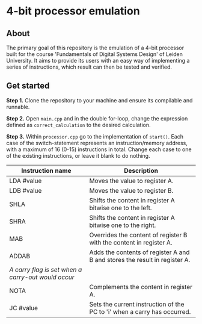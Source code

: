 # 4-bit processor emulation

## About

The primary goal of this repository is the emulation of a 4-bit processor built for the course 'Fundamentals of
Digital Systems Design' of Leiden University. It aims to provide its users with an easy way of implementing a series of
instructions, which result can then be tested and verified.

## Get started

**Step 1.** Clone the repository to your machine and ensure its compilable and runnable.

**Step 2.** Open `main.cpp` and in the double for-loop, change the expression
defined as `correct_calculation` to the desired calculation.

**Step 3.** Within `processor.cpp` go to the implementation of `start()`.
Each case of the switch-statement represents an instruction/memory address, with a maximum of 16 (0-15) instructions in
total.
Change each case to one of the existing instructions, or leave it blank to do nothing.

| Instruction name                                   | Description                                                                |
|----------------------------------------------------|----------------------------------------------------------------------------|
| LDA #value                                         | Moves the value to register A.                                             |
| LDB #value                                         | Moves the value to register B.                                             |
| SHLA                                               | Shifts the content in register A bitwise one to the left.                  |
| SHRA                                               | Shifts the content in register A bitwise one to the right.                 |
| MAB                                                | Overrides the content of register B with the content in register A.        |
| ADDAB                                              | Adds the contents of register A and B and stores the result in register A. |
| _A carry flag is set when a carry-out would occur_ |                                                                            |
| NOTA                                               | Complements the content in register A.                                     |
| JC #value                                          | Sets the current instruction of the PC to 'i' when a carry has occurred.   |
